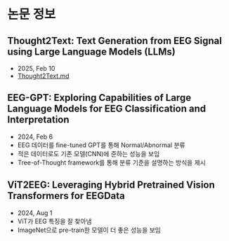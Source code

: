 # 논문 정보

## Thought2Text: Text Generation from EEG Signal using Large Language Models (LLMs)

- 2025, Feb 10
- [Thought2Text.md](/docs/Thought2Text.md)

## EEG-GPT: Exploring Capabilities of Large Language Models for EEG Classification and Interpretation

- 2024, Feb 6
- EEG 데이터를 fine-tuned GPT를 통해 Normal/Abnormal 분류
- 적은 데이터로도 기존 모델(CNN)에 준하는 성능을 보임
- Tree-of-Thought framework를 통해 분류 기준을 설명하는 방식을 제시

## ViT2EEG: Leveraging Hybrid Pretrained Vision Transformers for EEGData

- 2024, Aug 1
- ViT가 EEG 특징을 잘 찾아냄
- ImageNet으로 pre-train한 모델이 더 좋은 성능을 보임
